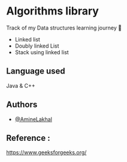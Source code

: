 
# Algorithms library
Track of my Data structures learning journey 🧮

- Linked list
- Doubly linked List
- Stack using linked list


## Language used

Java & C++ 


## Authors


- [@AmineLakhal](https://github.com/aminelkl)


## Reference : 
https://www.geeksforgeeks.org/
